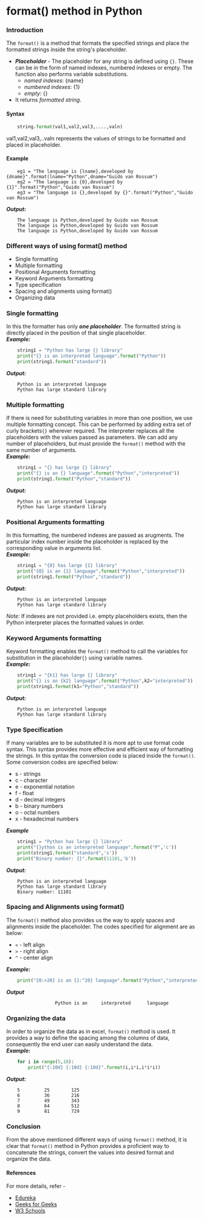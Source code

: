 # format() method in Python
### Introduction  
The ```format()``` is a method that formats the specified strings and place the formatted strings inside the string's placeholder.  
- ***Placeholder*** - The placeholder for any string is defined using ```{}```. These can be in the form of named indexes, numbered indexes or empty. The function also performs variable substitutions. 
   - *named indexes*: {name}
   - *numbered indexes*: {1}
   - *empty*: {}  
- It returns *formatted string*.

#### Syntax
~~~py
	string.format(val1,val2,val3,....,valn)
~~~
val1,val2,val3,..valn represents the values of strings to be formatted and placed in placeholder.  
#### Example  
~~~
	eg1 = "The language is {lname},developed by {dname}".format(lname="Python",dname="Guido van Rossum")
	eg2 = "The language is {0},developed by {1}".format("Python","Guido van Rossum")
	eg3 = "The language is {},developed by {}".format("Python","Guido van Rossum")
~~~  
***Output:***
~~~output
	The language is Python,developed by Guido van Rossum
	The language is Python,developed by Guido van Rossum
	The language is Python,developed by Guido van Rossum
~~~
### Different ways of using format() method
   - Single formatting
   - Multiple formatting
   - Positional Arguments formatting
   - Keyword Arguments formatting
   - Type specification
   - Spacing and alignments using format()
   - Organizing data

### Single formatting  
In this the formatter has only ***one placeholder***. The formatted string is directly placed in the position of that single placeholder.  
***Example:***  
~~~py
	string1 = "Python has large {} library"
	print("{} is an interpreted language".format("Python"))
	print(string1.format("standard")) 
~~~
***Output:***  
~~~output
	Python is an interpreted language
	Python has large standard library
~~~
### Multiple formatting 
If there is need for substituting variables in more than one position, we use multiple formatting concept. This can be performed by adding extra set of curly brackets```{}``` wherever required. The interpreter replaces all the placeholders with the values passed as parameters. We can add any number of placeholders, but must provide the ```format()``` method with the same number of arguments.  
***Example:***
~~~py
	string1 = "{} has large {} library"
	print("{} is an {} language".format("Python","interpreted"))
	print(string1.format("Python","standard")) 
~~~
***Output:***  
~~~output
	Python is an interpreted language
	Python has large standard library
~~~
### Positional Arguments formatting
In this formatting, the numbered indexes are passed as arugments. The particular index number inside the placeholder is replaced by the corresponding value in arguments list.  
***Example:*** 
~~~py
	string1 = "{0} has large {1} library"
	print("{0} is an {1} language".format("Python","interpreted"))
	print(string1.format("Python","standard")) 
~~~
***Output:***
~~~output
	Python is an interpreted language
	Python has large standard library
~~~
*Note:* If indexes are not provided i.e. empty placeholders exists, then the Python interpreter places the formatted values in order.  
### Keyword Arguments formatting
Keyword formatting enables the ```format()``` method to call the variables for substitution in the placeholder```{}``` using variable names.  
***Example:***  
~~~py
	string1 = "{k1} has large {} library"
	print("{} is an {k2} language".format("Python",k2="interpreted"))
	print(string1.format(k1="Python","standard")) 
~~~
***Output:***
~~~output
	Python is an interpreted language
	Python has large standard library
~~~  
### Type Specification
If many variables are to be substituted it is more apt to use format code syntax. This syntax provides more effective and efficient way of formatting the strings. In this syntax the conversion code is placed inside the ```format()```. Some conversion codes are specified below:  
  - s - strings
  - c - character
  - e - exponential notation
  - f - float
  - d - decimal integers
  - b - binary numbers
  - o - octal numbers
  - x - hexadecimal numbers  

***Example***
~~~py
	string1 = "Python has large {} library"
	print("{}ython is an interpreted language".format("P",'c'))
	print(string1.format("standard",'s')) 
	print("Binary number: {}".format(11101,'b'))
~~~
***Output:***
~~~output
	Python is an interpreted language
	Python has large standard library
	Binary number: 11101
~~~ 
### Spacing and Alignments using format()
The ```format()``` method also provides us the way to apply spaces and alignments inside the placeholder. The codes specified for alignment are as below:  
  - ```<``` - left align
  - ```>``` - right align
  - ```^``` - center align

***Example:*** 
~~~py 
	print("{0:>20} is an {1:^20} language".format("Python","interpreted")) 
~~~
***Output*** 
~~~output
	              Python is an     interpreted      language
~~~
### Organizing the data
In order to organize the data as in excel, ```format()``` method is used. It provides a way to define the spacing among the columns of data, consequently the end user can easily understand the data.  
***Example:*** 
~~~py
	for i in range(5,10):
		print("{:10d} {:10d} {:10d}".format(i,i*i,i*i*i))
~~~
***Output:***
~~~output
	5         25        125
	6         36        216
	7         49        343
	8         64        512
	9         81        729
~~~
### Conclusion
From the above mentioned different ways of using ```format()``` method, it is clear that ```format()``` method in Python provides a proficient way to concatenate the strings, convert the values into desired format and organize the data.
#### References
For more details, refer - 
 - [Edureka](https://www.edureka.co/blog/format-function-in-python/)
 - [Geeks for Geeks](https://www.geeksforgeeks.org/python-string-format-method/)
 - [W3 Schools](https://www.w3schools.com/python/ref_string_format.asp)